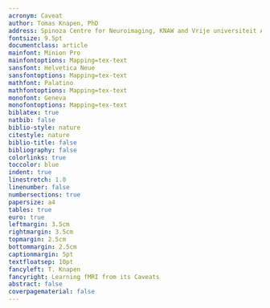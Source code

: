 ```yaml
---
acronym: Caveat
author: Tomas Knapen, PhD
address: Spinoza Centre for Neuroimaging, KNAW and Vrije universiteit Amsterdam, Amsterdam, the Netherlands
fontsize: 9.5pt
documentclass: article
mainfont: Minion Pro
mainfontoptions: Mapping=tex-text
sansfont: Helvetica Neue
sansfontoptions: Mapping=tex-text
mathfont: Palatino
mathfontoptions: Mapping=tex-text
monofont: Geneva
monofontoptions: Mapping=tex-text
biblatex: true
natbib: false
biblio-style: nature
citestyle: nature
biblio-title: false
bibliography: false
colorlinks: true
toccolor: blue
indent: true
linestretch: 1.0
linenumber: false
numbersections: true
papersize: a4
tables: true
euro: true
leftmargin: 3.5cm
rightmargin: 3.5cm
topmargin: 2.5cm
bottommargin: 2.5cm
captionmargin: 5pt
textfloatsep: 10pt
fancyleft: T. Knapen
fancyright: Learning fMRI from its Caveats
abstract: false
coverpagematerial: false
---
```


